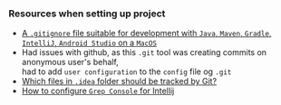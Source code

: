 ### Resources when setting up project

* [A `.gitignore` file suitable for development with `Java`, `Maven`, `Gradle`, `IntelliJ`, `Android Studio` on a `MacOS`](https://gist.github.com/edesdan/6bb43343740bcd54ef0f56a384a2f66f)
* Had issues with github, as this `.git` tool was creating commits on anonymous user's behalf, <br/>
  had to add `user configuration` to the `config` file og `.git`
* [Which files in `.idea` folder should be tracked by Git?](https://stackoverflow.com/questions/43198273/which-files-in-idea-folder-should-be-tracked-by-git)
* [How to configure `Grep Console` for Intellij](https://stackoverflow.com/questions/24430340/how-to-configure-grep-console-for-intellij)

